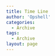 ```yaml
---
title: Time Line
author: 'Opshell'
categories:
  - Archive
tags:
  - Archive
layout: page
---
```


<TemplateTimeLine />
